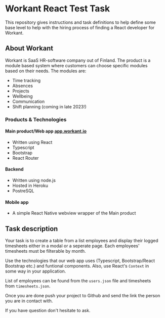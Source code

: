 # Workant React Test Task

This repository gives instructions and task definitions to help define some base level to help with the hiring process of finding a React developer for Workant.

## About Workant

Workant is SaaS HR-software company out of Finland. The product is a module based system where customers can choose specific modules based on their needs. The modules are:

- Time tracking
- Absences
- Projects
- Wellbeing
- Communication
- Shift planning (coming in late 2023!)

### Products & Technologies

#### Main product/Web app [app.workant.io](https://app.workant.io)

- Written using React
- Typescript
- Bootstrap
- React Router

#### Backend

- Written using node.js
- Hosted in Heroku
- PostreSQL

#### Mobile app

- A simple React Native webview wrapper of the Main product

## Task description

Your task is to create a table from a list employees and display their logged timesheets either in a modal or a seperate page. Each employees' timesheets must be filterable by month.

Use the technologies that our web app uses (Typescript, Bootstrap/React Bootstrap etc.) and funtional components. Also, use React's `Context` in some way in your application.

List of employees can be found from the `users.json` file and timesheets from `timesheets.json`.

Once you are done push your project to Github and send the link the person you are in contact with.

If you have question don't hesitate to ask.
